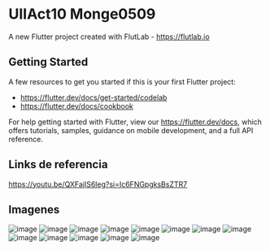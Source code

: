 # UIIAct10 Monge0509

A new Flutter project created with FlutLab - https://flutlab.io

## Getting Started

A few resources to get you started if this is your first Flutter project:

- https://flutter.dev/docs/get-started/codelab
- https://flutter.dev/docs/cookbook

For help getting started with Flutter, view our
https://flutter.dev/docs, which offers tutorials,
samples, guidance on mobile development, and a full API reference.

## Links de referencia
https://youtu.be/QXFajIS6leg?si=Ic6FNGpgksBsZTR7

## Imagenes
![image](https://github.com/YizziaA/act10Drawer/assets/143548810/8627942d-e6f4-45c5-a2af-128076d3db2e)
![image](https://github.com/YizziaA/act10Drawer/assets/143548810/c91364f7-3308-45d0-8c1d-272759273e5e)
![image](https://github.com/YizziaA/act10Drawer/assets/143548810/9c3025ac-c667-4c81-ae51-4a3cca1e876c)
![image](https://github.com/YizziaA/act10Drawer/assets/143548810/f55bef0e-b43b-4d9b-8ba3-cc94900844fd)
![image](https://github.com/YizziaA/act10Drawer/assets/143548810/5407e276-6cc8-407a-b21c-697a8b2bb2a6)
![image](https://github.com/YizziaA/act10Drawer/assets/143548810/0df09ba7-cf74-4c40-91f6-8a68c828e6a6)
![image](https://github.com/YizziaA/act10Drawer/assets/143548810/dc0352de-333f-4686-b708-cf0fe25623b8)
![image](https://github.com/YizziaA/act10Drawer/assets/143548810/c7f0ea8e-e072-4661-a6bb-acd3060b7fee)
![image](https://github.com/YizziaA/act10Drawer/assets/143548810/43c07914-ff8c-4329-b7a5-83050a24e9f3)
![image](https://github.com/YizziaA/act10Drawer/assets/143548810/e9ca15af-387c-4f40-be9e-6038308b75d2)
![image](https://github.com/YizziaA/act10Drawer/assets/143548810/300de39d-504b-4caf-958c-f1280272d6f1)
![image](https://github.com/YizziaA/act10Drawer/assets/143548810/fc9dd522-8a4a-45fd-b817-481a0f22aaeb)
![image](https://github.com/YizziaA/act10Drawer/assets/143548810/8f45cf7b-f7f7-4491-b036-9b546d30ef5c)


